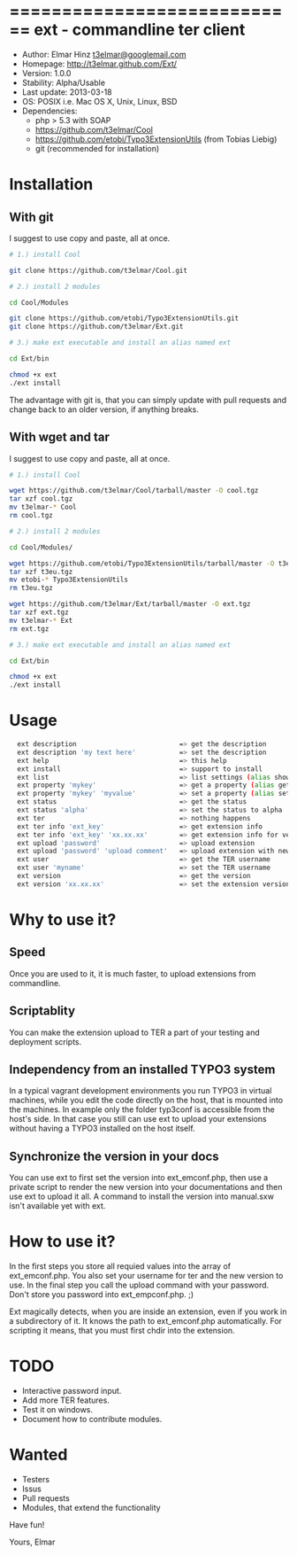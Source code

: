 ============================
ext - commandline ter client 
============================

 * Author: Elmar Hinz <t3elmar@googlemail.com>
 * Homepage: http://t3elmar.github.com/Ext/
 * Version: 1.0.0
 * Stability: Alpha/Usable
 * Last update: 2013-03-18
 * OS: POSIX i.e. Mac OS X, Unix, Linux, BSD
 * Dependencies: 
   * php > 5.3 with SOAP
   * https://github.com/t3elmar/Cool
   * https://github.com/etobi/Typo3ExtensionUtils (from Tobias Liebig)
   * git (recommended for installation)

Installation
============

With git
--------

I suggest to use copy and paste, all at once.

```sh
# 1.) install Cool

git clone https://github.com/t3elmar/Cool.git

# 2.) install 2 modules

cd Cool/Modules

git clone https://github.com/etobi/Typo3ExtensionUtils.git
git clone https://github.com/t3elmar/Ext.git

# 3.) make ext executable and install an alias named ext

cd Ext/bin

chmod +x ext
./ext install 
```

The advantage with git is, that you can simply update with pull requests
and change back to an older version, if anything breaks.

With wget and tar
-----------------

I suggest to use copy and paste, all at once.

```sh
# 1.) install Cool

wget https://github.com/t3elmar/Cool/tarball/master -O cool.tgz
tar xzf cool.tgz
mv t3elmar-* Cool
rm cool.tgz

# 2.) install 2 modules

cd Cool/Modules/

wget https://github.com/etobi/Typo3ExtensionUtils/tarball/master -O t3eu.tgz
tar xzf t3eu.tgz 
mv etobi-* Typo3ExtensionUtils
rm t3eu.tgz

wget https://github.com/t3elmar/Ext/tarball/master -O ext.tgz
tar xzf ext.tgz
mv t3elmar-* Ext
rm ext.tgz

# 3.) make ext executable and install an alias named ext

cd Ext/bin

chmod +x ext
./ext install
```

Usage
=====

```sh
  ext description                          => get the description
  ext description 'my text here'           => set the description
  ext help                                 => this help
  ext install                              => support to install
  ext list                                 => list settings (alias show, info)
  ext property 'mykey'                     => get a property (alias get)
  ext property 'mykey' 'myvalue'           => set a property (alias set)
  ext status                               => get the status
  ext status 'alpha'                       => set the status to alpha
  ext ter                                  => nothing happens
  ext ter info 'ext_key'                   => get extension info
  ext ter info 'ext_key' 'xx.xx.xx'        => get extension info for version xx.xx.xx
  ext upload 'password'                    => upload extension
  ext upload 'password' 'upload comment'   => upload extension with new comment
  ext user                                 => get the TER username
  ext user 'myname'                        => set the TER username
  ext version                              => get the version
  ext version 'xx.xx.xx'                   => set the extension version xx.xx.xx
```

Why to use it?
===============

Speed
-----

Once you are used to it, it is much faster, to upload extensions from commandline.

Scriptablity
------------

You can make the extension upload to TER a part of your testing and deployment scripts.

Independency from an installed TYPO3 system
-------------------------------------------

In a typical vagrant development environments you run TYPO3 in virtual machines, 
while you edit the code directly on the host, that is mounted into the machines.
In example only the folder typ3conf is accessible from the host's side.
In that case you still can use ext to upload your extensions without having a 
TYPO3 installed on the host itself.

Synchronize the version in your docs
------------------------------------

You can use ext to first set the version into ext_emconf.php, then use a private 
script to render the new version into your documentations and then use ext to 
upload it all. A command to install the version into manual.sxw isn't available yet
with ext.

How to use it?
==============

In the first steps you store all requied values into the array of ext_emconf.php.
You also set your username for ter and the new version to use. 
In the final step you call the upload command with your password. 
Don't store you password into ext_empconf.php. ;)

Ext magically detects, when you are inside an extension, even if you work in 
a subdirectory of it. It knows the path to ext_emconf.php automatically. 
For scripting it means, that you must first chdir into the extension.

TODO
====

  * Interactive password input.
  * Add more TER features.
  * Test it on windows.
  * Document how to contribute modules.

Wanted
======

  * Testers
  * Issus
  * Pull requests
  * Modules, that extend the functionality 

 
Have fun!

Yours, Elmar



